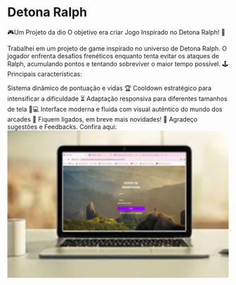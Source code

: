 # Detona Ralph
🎮Um Projeto da dio O objetivo era criar Jogo Inspirado no Detona Ralph! 🚀

Trabalhei em um projeto de game inspirado no universo de Detona Ralph. O jogador enfrenta desafios frenéticos enquanto tenta evitar os ataques de Ralph, acumulando pontos e tentando sobreviver o maior tempo possível.
🕹️ Principais características:

Sistema dinâmico de pontuação e vidas 🏆
Cooldown estratégico para intensificar a dificuldade ⏳
Adaptação responsiva para diferentes tamanhos de tela 📱💻
Interface moderna e fluida com visual autêntico do mundo dos arcades 🎨
Fiquem ligados, em breve mais novidades! 🎉
Agradeço sugestões e Feedbacks. Confira aqui:
<br>
<img src="https://github.com/Thais-enf/tela-login/blob/f1c0c136d3332cd666b4fa7d13e151bcba3b1169/Macbook.png" width=590px;>
<br>
